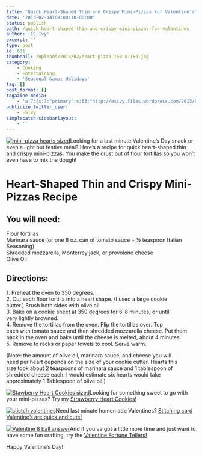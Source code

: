 ```yaml
---
title: "Quick Heart-Shaped Thin and Crispy Mini-Pizzas for Valentine's"
date: '2013-02-14T09:00:18-06:00'
status: publish
path: /quick-heart-shaped-thin-and-crispy-mini-pizzas-for-valentines
author: 'ES Ivy'
excerpt: ''
type: post
id: 631
thumbnail: /uploads/2013/02/heart-pizza-150-x-150.jpg
category:
    - Cooking
    - Entertaining
    - 'Seasonal &amp; Holidays'
tag: []
post_format: []
tagazine-media:
    - 'a:7:{s:7:"primary";s:63:"http://esivy.files.wordpress.com/2013/02/stictch-valentines.jpg";s:6:"images";a:4:{s:68:"http://esivy.files.wordpress.com/2013/02/mini-pizza-hearts-sized.jpg";a:6:{s:8:"file_url";s:68:"http://esivy.files.wordpress.com/2013/02/mini-pizza-hearts-sized.jpg";s:5:"width";i:450;s:6:"height";i:439;s:4:"type";s:5:"image";s:4:"area";i:197550;s:9:"file_path";b:0;}s:74:"http://esivy.files.wordpress.com/2013/02/stawberry-heart-cookies-sized.jpg";a:6:{s:8:"file_url";s:74:"http://esivy.files.wordpress.com/2013/02/stawberry-heart-cookies-sized.jpg";s:5:"width";i:450;s:6:"height";i:426;s:4:"type";s:5:"image";s:4:"area";i:191700;s:9:"file_path";b:0;}s:63:"http://esivy.files.wordpress.com/2013/02/stictch-valentines.jpg";a:6:{s:8:"file_url";s:63:"http://esivy.files.wordpress.com/2013/02/stictch-valentines.jpg";s:5:"width";i:793;s:6:"height";i:430;s:4:"type";s:5:"image";s:4:"area";i:340990;s:9:"file_path";b:0;}s:69:"http://esivy.files.wordpress.com/2013/02/valentine-8-ball-answer2.jpg";a:6:{s:8:"file_url";s:69:"http://esivy.files.wordpress.com/2013/02/valentine-8-ball-answer2.jpg";s:5:"width";i:385;s:6:"height";i:500;s:4:"type";s:5:"image";s:4:"area";i:192500;s:9:"file_path";b:0;}}s:6:"videos";a:0:{}s:11:"image_count";i:4;s:6:"author";s:8:"37195739";s:7:"blog_id";s:8:"40536089";s:9:"mod_stamp";s:19:"2013-02-14 05:12:22";}'
publicize_twitter_user:
    - ESIvy
simplecatch-sidebarlayout:
    - ''
---
```

[![mini-pizza hearts sized](/uploads/2013/02/mini-pizza-hearts-sized.jpg?w=300)](http://192.168.1.34:4945/wp-conte/uploads/2013/02/mini-pizza-hearts-sized.jpg)Looking for a last minute Valentine’s Day snack or even a light but festive meal? Here’s a recipe for quick heart-shaped thin and crispy mini-pizzas. You make the crust out of flour tortillas so you won’t even have to mix the dough!

Heart-Shaped Thin and Crispy Mini-Pizzas Recipe
===============================================

You will need:
--------------

Flour tortillas  
Marinara sauce (or one 8 oz. can of tomato sauce + ½ teaspoon Italian Seasoning)  
Shredded mozzarella, Monterrey jack, or provolone cheese  
Olive Oil

Directions:
-----------

1\. Preheat the oven to 350 degrees.  
2\. Cut each flour tortilla into a heart shape. (I used a large cookie  
cutter.) Brush both sides with olive oil.  
3\. Bake on a cookie sheet at 350 degrees for 6-8 minutes, or until  
very lightly browned.  
4\. Remove the tortillas from the oven. Flip the tortillas over. Top  
each with tomato sauce and then shredded mozzarella cheese. Put them  
back in the oven and bake until the cheese is melted, about 4 minutes.  
5\. Remove to racks or paper towels to cool. Serve warm.

(Note: the amount of olive oil, marinara sauce, and cheese you will  
need per heart depends on the size of your cookie cutter. Hearts this  
size took about 2 teaspoons of marinara sauce and 1 tablespoon of  
shredded cheese each. I would estimate six hearts would take  
approximately 1 Tablespoon of olive oil.)

[![Stawberry Heart Cookies sized](/uploads/2013/02/stawberry-heart-cookies-sized.jpg?w=150)](http://192.168.1.34:4945/cooking/super-easy-strawberry-heart-valentine-cookies/)Looking for something sweet to go with your mini-pizzas? Try my [Strawberry Heart Cookies!](http://192.168.1.34:4945/cooking/super-easy-strawberry-heart-valentine-cookies/ "Super Easy Strawberry Heart Valentine Cookies")

[![stictch valentines](/uploads/2013/02/stictch-valentines.jpg?w=150)](http://192.168.1.34:4945/crafts/help-your-little-one-make-their-own-stitching-card-valentines/ "Super Easy Strawberry Heart Valentine Cookies")Need last minute homemade Valentines? [Stitching card Valentine’s are quick and cute!](http://192.168.1.34:4945/crafts/help-your-little-one-make-their-own-stitching-card-valentines/ "Help your little one make their own stitching card Valentines")

[![Valentine 8 ball answer](/uploads/2013/02/valentine-8-ball-answer2.jpg?w=115)](http://192.168.1.34:4945/crafts/valentine-fortune-teller/)And if you’ve got a little more time and just want to have some fun crafting, try the [Valentine Fortune Tellers!](http://192.168.1.34:4945/crafts/valentine-fortune-teller/ "Make Your Own Valentine Fortune Teller")

Happy Valentine’s Day!